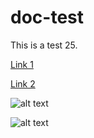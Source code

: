 # doc-test

This is a test 25.

[Link 1](docs/application%20publishing%20and%20client.md)

[Link 2](docs/application-publishing-and-client-interaction-for-app-v-5-solutions.md)

![alt text](docs/icon482.png "Logo Title Text 1")

![alt text][logo]

[logo]: docs/icon48.png "Logo Title Text 2"
